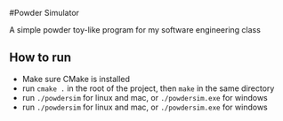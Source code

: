 #Powder Simulator

A simple powder toy-like program for my software engineering class

## How to run

- Make sure CMake is installed
- run `cmake .` in the root of the project, then `make` in the same directory
- run `./powdersim` for linux and mac, or `./powdersim.exe` for windows
- run `./powdersim` for linux and mac, or `./powdersim.exe` for windows

